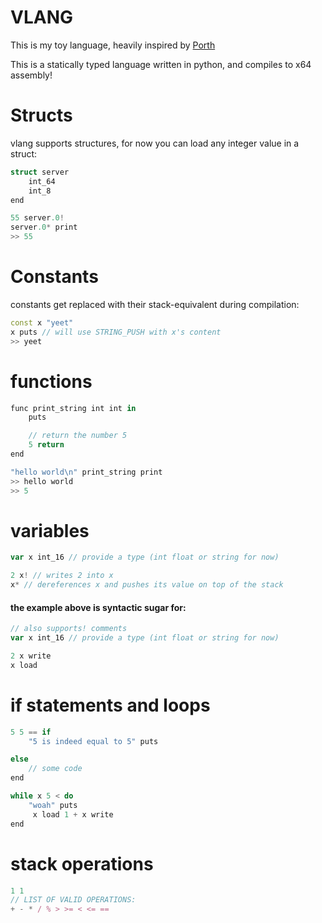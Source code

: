 # VLANG
This is my toy language, heavily inspired by [Porth](https://gitlab.com/tsoding/porth)

This is a statically typed language written in python, and compiles to x64 assembly!


# Structs 
vlang supports structures, for now you can load any integer value in a struct:
```cpp
struct server 
    int_64
    int_8
end

55 server.0!
server.0* print
>> 55 
```

# Constants
constants get replaced with their stack-equivalent during compilation: 
```cpp
const x "yeet"
x puts // will use STRING_PUSH with x's content
>> yeet
```

# functions 
```js
func print_string int int in
    puts

    // return the number 5
    5 return
end

"hello world\n" print_string print
>> hello world
>> 5
```



# variables

```js
var x int_16 // provide a type (int float or string for now)

2 x! // writes 2 into x
x* // dereferences x and pushes its value on top of the stack
```	
#### the example above is syntactic sugar for:
```js
// also supports! comments
var x int_16 // provide a type (int float or string for now)

2 x write
x load 
```	

# if statements and loops
```js
5 5 == if 
    "5 is indeed equal to 5" puts

else
    // some code
end

while x 5 < do 
    "woah" puts
     x load 1 + x write
end
```

# stack operations
```js
1 1 
// LIST OF VALID OPERATIONS:
+ - * / % > >= < <= ==
```

